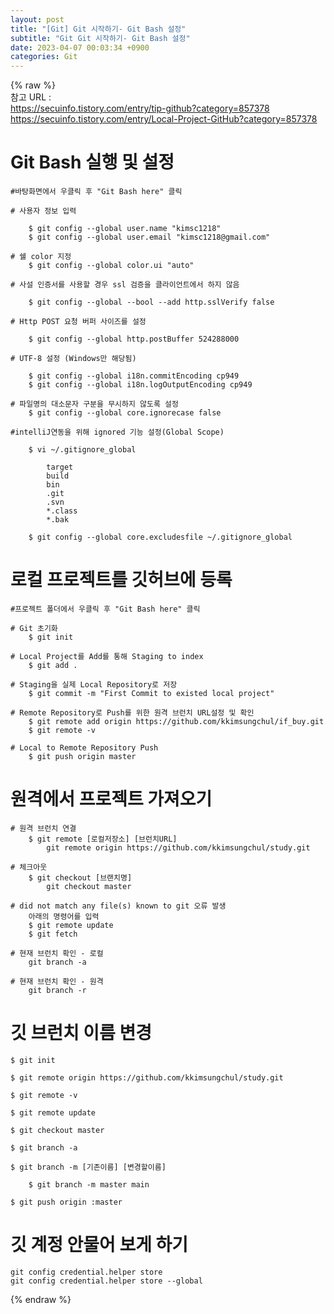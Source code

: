 ```yaml
---  
layout: post  
title: "[Git] Git 시작하기- Git Bash 설정"  
subtitle: "Git Git 시작하기- Git Bash 설정"  
date: 2023-04-07 00:03:34 +0900  
categories: Git  
---  
```

{% raw %}  
참고 URL :  
	https://secuinfo.tistory.com/entry/tip-github?category=857378  
	https://secuinfo.tistory.com/entry/Local-Project-GitHub?category=857378  
  
# Git Bash 실행 및 설정  
  
	#바탕화면에서 우클릭 후 "Git Bash here" 클릭  
  
	# 사용자 정보 입력  
  
		$ git config --global user.name "kimsc1218"  
		$ git config --global user.email "kimsc1218@gmail.com"  
  
	# 쉘 color 지정  
		$ git config --global color.ui "auto"  
  
	# 사설 인증서를 사용할 경우 ssl 검증을 클라이언트에서 하지 않음  
  
		$ git config --global --bool --add http.sslVerify false  
  
	# Http POST 요청 버퍼 사이즈를 설정  
  
		$ git config --global http.postBuffer 524288000  
  
	# UTF-8 설정 (Windows만 해당됨)  
  
		$ git config --global i18n.commitEncoding cp949  
		$ git config --global i18n.logOutputEncoding cp949  
  
	# 파일명의 대소문자 구분을 무시하지 않도록 설정  
		$ git config --global core.ignorecase false  
  
	#intelliJ연동을 위해 ignored 기능 설정(Global Scope)  
  
		$ vi ~/.gitignore_global  
  
			target  
			build  
			bin  
			.git  
			.svn  
			*.class  
			*.bak  
  
		$ git config --global core.excludesfile ~/.gitignore_global  
  
# 로컬 프로젝트를 깃허브에 등록  
  
	#프로젝트 폴더에서 우클릭 후 "Git Bash here" 클릭  
  
	# Git 초기화  
		$ git init  
  
	# Local Project를 Add를 통해 Staging to index  
		$ git add .  
  
	# Staging을 실제 Local Repository로 저장  
		$ git commit -m "First Commit to existed local project"  
  
	# Remote Repository로 Push를 위한 원격 브런치 URL설정 및 확인  
		$ git remote add origin https://github.com/kkimsungchul/if_buy.git  
		$ git remote -v  
  
	# Local to Remote Repository Push  
		$ git push origin master  
  
# 원격에서 프로젝트 가져오기  
  
	# 원격 브런치 연결  
		$ git remote [로컬저장소] [브런치URL]  
			git remote origin https://github.com/kkimsungchul/study.git  
  
	# 체크아웃  
		$ git checkout [브랜치명]  
			git checkout master  
  
	# did not match any file(s) known to git 오류 발생  
		아래의 명령어를 입력  
		$ git remote update  
		$ git fetch  
  
	# 현재 브런치 확인 - 로컬  
		git branch -a  
  
	# 현재 브런치 확인 - 원격  
		git branch -r  
  
# 깃 브런치 이름 변경  
	$ git init  
  
	$ git remote origin https://github.com/kkimsungchul/study.git  
  
	$ git remote -v  
  
	$ git remote update  
  
	$ git checkout master  
  
	$ git branch -a  
  
	$ git branch -m [기존이름] [변경할이름]  
  
		$ git branch -m	master main  
  
	$ git push origin :master  
  
# 깃 계정 안물어 보게 하기  
  
	git config credential.helper store  
	git config credential.helper store --global  
{% endraw %}